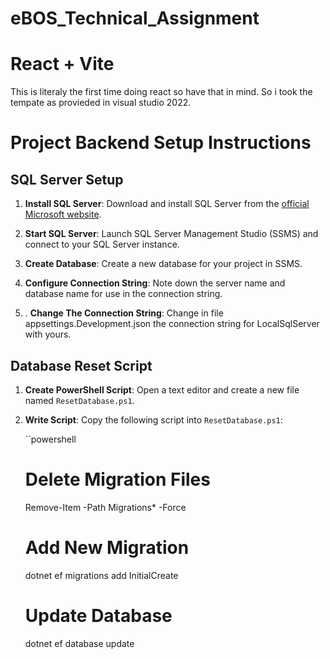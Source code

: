 # eBOS_Technical_Assignment

# React + Vite
This is literaly the first time doing react so have that in mind.
So i took the tempate as provieded in visual studio 2022.



# Project Backend Setup Instructions

## SQL Server Setup

1. **Install SQL Server**: Download and install SQL Server from the [official Microsoft website](https://www.microsoft.com/en-us/sql-server/sql-server-downloads).

2. **Start SQL Server**: Launch SQL Server Management Studio (SSMS) and connect to your SQL Server instance.

3. **Create Database**: Create a new database for your project in SSMS.

4. **Configure Connection String**: Note down the server name and database name for use in the connection string. 

5. . **Change The Connection String**: Change in file appsettings.Development.json the connection string for LocalSqlServer with yours. 


## Database Reset Script

1. **Create PowerShell Script**: Open a text editor and create a new file named `ResetDatabase.ps1`.

2. **Write Script**: Copy the following script into `ResetDatabase.ps1`:

   ``powershell
   # Delete Migration Files
   Remove-Item -Path Migrations\* -Force

   # Add New Migration
   dotnet ef migrations add InitialCreate

   # Update Database
   dotnet ef database update



